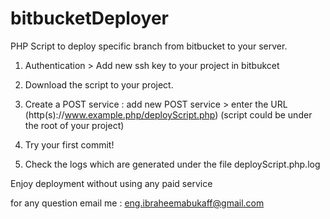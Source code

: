 # bitbucketDeployer
PHP Script to deploy specific branch from bitbucket to your server.

1) Authentication >
Add new ssh key to your project in bitbukcet

2) Download the script to your project.

3) Create a POST service :
add new POST service > enter the URL (http(s)://www.example.php/deployScript.php) 
(script could be under the root of your project)

4) Try your first commit!

5) Check the logs which are generated under the file deployScript.php.log

Enjoy deployment without using any paid service

for any question email me : eng.ibraheemabukaff@gmail.com
